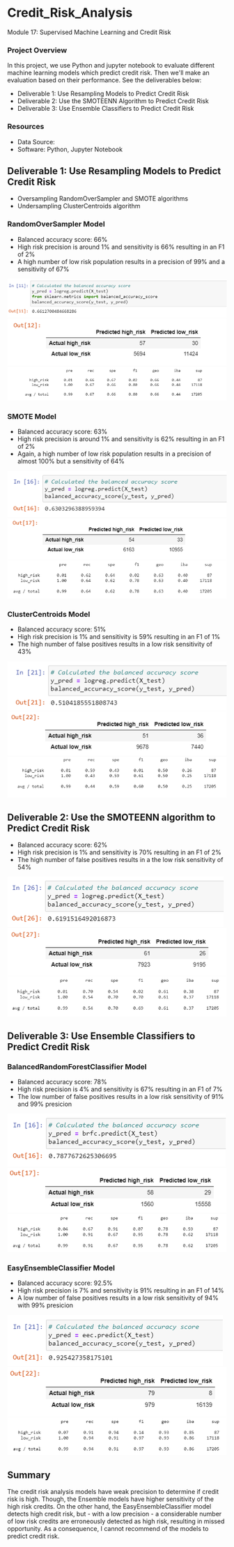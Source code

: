 # Credit_Risk_Analysis
Module 17: Supervised Machine Learning and Credit Risk


### Project Overview
In this project, we use Python and jupyter notebook to evaluate different machine learning models which predict credit risk. Then we'll make an evaluation based on their performance. See the deliverables below:

- Deliverable 1: Use Resampling Models to Predict Credit Risk
- Deliverable 2: Use the SMOTEENN Algorithm to Predict Credit Risk
- Deliverable 3: Use Ensemble Classifiers to Predict Credit Risk

### Resources
- Data Source:
- Software: Python, Jupyter Notebook


## Deliverable 1: Use Resampling Models to Predict Credit Risk
- Oversampling RandomOverSampler and SMOTE algorithms
- Undersampling ClusterCentroids algorithm

### RandomOverSampler Model
- Balanced accuracy score: 66%
- High risk precision is around 1% and sensitivity is 66% resulting in an F1 of 2%
- A high number of low risk population results in a precision of 99% and a sensitivity of 67%

![](RandomOverSamplerModel1.PNG)
![](RandomOverSamplerModel2.PNG)
![](RandomOverSamplerModel3.PNG)

### SMOTE Model
- Balanced accuracy score: 63%
- High risk precision is around 1% and sensitivity is 62% resulting in an F1 of 2%
- Again, a high number of low risk population results in a precision of almost 100% but a sensitivity of 64%

![](SmoteModel1.PNG)
![](SmoteModel2.PNG)
![](SmoteModel3.PNG)

### ClusterCentroids Model
- Balanced accuracy score: 51%
- High risk precision is 1% and sensitivity is 59% resulting in an F1 of 1%
- The high number of false positives results in a low risk sensitivity of 43%

![](ClusterCentroidsModel1.PNG)
![](ClusterCentroidsModel2.PNG)
![](ClusterCentroidsModel3.PNG)

## Deliverable 2: Use the SMOTEENN algorithm to Predict Credit Risk
- Balanced accuracy score: 62%
- High risk precision is 1% and sensitivity is 70% resulting in an F1 of 2%
- The high number of false positives results in a the low risk sensitivity of 54%

![](SmoteennModel1.PNG)
![](SmoteennModel2.PNG)
![](SmoteennModel3.PNG)

## Deliverable 3: Use Ensemble Classifiers to Predict Credit Risk

### BalancedRandomForestClassifier Model
- Balanced accuracy score: 78%
- High risk precision is 4% and sensitivity is 67% resulting in an F1 of 7%
- The low number of false positives results in a low risk sensitivity of 91% and 99% presicion

![](BalancedRandomForestClassifierModel.PNG)
![](BalancedRandomForestClassifierModel2.PNG)
![](BalancedRandomForestClassifierModel3.PNG)

### EasyEnsembleClassifier Model
- Balanced accuracy score: 92.5%
- High risk precision is 7% and sensitivity is 91% resulting in an F1 of 14%
- A low number of false positives results in a low risk sensitivity of 94% with 99% presicion

![](EasyEnsembleClassifierModel1.PNG)
![](EasyEnsembleClassifierModel2.PNG)
![](EasyEnsembleClassifierModel3.PNG)

## Summary
The credit risk analysis models have weak precision to determine if credit risk is high. Though, the Ensemble models have higher sensitivity of the high risk credits.
On the other hand, the EasyEnsembleClassifier model detects high credit risk, but - with a low precision - a considerable number of low risk credits are erroneously detected as high risk, resulting in missed opportunity. As a consequence, I cannot recommend of the models to predict credit risk.
